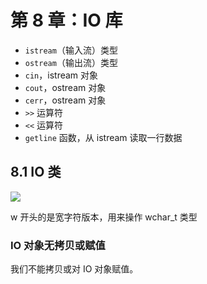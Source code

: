 # 第 8 章：IO 库

- `istream`（输入流）类型
- `ostream`（输出流）类型
- `cin`，istream 对象
- `cout`，ostream 对象
- `cerr`，ostream 对象
- `>>` 运算符
- `<<` 运算符
- `getline` 函数，从 istream 读取一行数据

## 8.1 IO 类

![](https://file.wangsijie.top/blog/202211180914624.jpeg)

w 开头的是宽字符版本，用来操作 wchar_t 类型

### IO 对象无拷贝或赋值

我们不能拷贝或对 IO 对象赋值。

